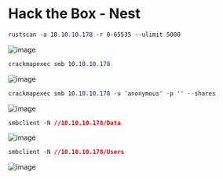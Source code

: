 # Hack the Box - Nest

```CSS
rustscan -a 10.10.10.178 -r 0-65535 --ulimit 5000
```
![image](https://github.com/karanshergill/Hack-the-Box/assets/83878909/f8da461f-072a-4053-9bd3-4d32ea29e5f3)

```CSS
crackmapexec smb 10.10.10.178
```
![image](https://github.com/karanshergill/Hack-the-Box/assets/83878909/76ffbf1e-765e-4337-8453-9b6c1cb6f562)

```CSS
crackmapexec smb 10.10.10.178 -u 'anonymous' -p '' --shares
```
![image](https://github.com/karanshergill/Hack-the-Box/assets/83878909/d1462bd8-e064-4449-9345-939825a37550)

```CSS
smbclient -N //10.10.10.178/Data
```
![image](https://github.com/karanshergill/Hack-the-Box/assets/83878909/580c8eb6-cf7b-4454-ae81-08a0704618b1)

```CSS
smbclient -N //10.10.10.178/Users
```
![image](https://github.com/karanshergill/Hack-the-Box/assets/83878909/b9e2953b-49d1-4592-8b6e-2c48619a5f63)
